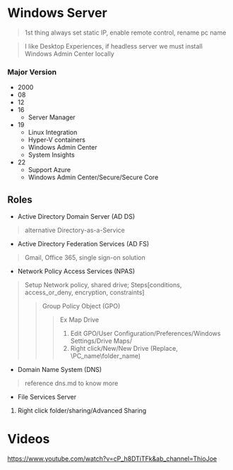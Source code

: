 # Windows Server

> 1st thing always set static IP, enable remote control, rename pc name

> I like Desktop Experiences, if headless server we must install Windows Admin Center locally

### Major Version
- 2000
- 08
- 12
- 16
  - Server Manager
- 19
  - Linux Integration
  - Hyper-V containers
  - Windows Admin Center
  - System Insights
- 22
  - Support Azure
  - Windows Admin Center/Secure/Secure Core

## Roles
- Active Directory Domain Server (AD DS)
> alternative Directory-as-a-Service

- Active Directory Federation Services (AD FS)
> Gmail, Office 365, single sign-on solution

- Network Policy Access Services (NPAS)
> Setup Network policy, shared drive; Steps[conditions, access_or_deny, encryption, constraints]
>> Group Policy Object (GPO)
>>> Ex Map Drive
>>> 1. Edit GPO/User Configuration/Preferences/Windows Settings/Drive Maps/
>>> 2. Right click/New/New Drive (Replace, \\PC_name\folder_name)

- Domain Name System (DNS)
> reference dns.md to know more

- File Services Server
1. Right click folder/sharing/Advanced Sharing


# Videos
https://www.youtube.com/watch?v=cP_h8DTiTFk&ab_channel=ThioJoe